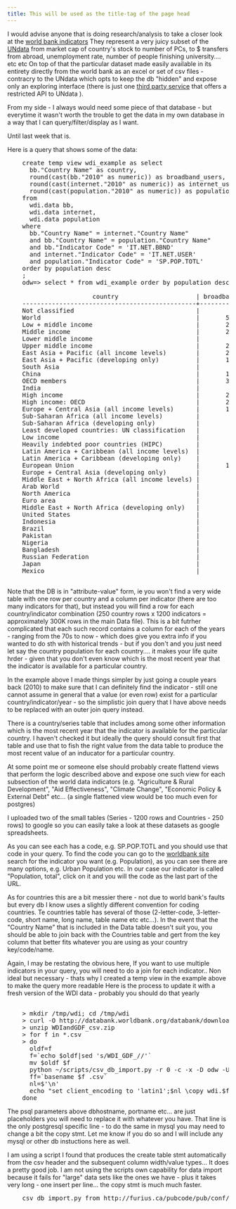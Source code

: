 ```yaml
---
title: This will be used as the title-tag of the page head
---
```


I would advise anyone that is doing research/analysis to take a closer look at the 
[world bank indicators](http://data.worldbank.org/indicator/all)
They represent a very juicy subset of the [UNdata](http://data.un.org) 
from market cap of country's stock to number of PCs, to $ transfers from abroad, unemployment rate, number of people finishing university…. etc etc
On top of that the particular dataset made easily available in its entirety directly from the world bank as an excel or set of csv files - contracry to the UNdata which opts to keep the db "hidden" and expose only an exploring interface (there is just one [third party service](http://www.undata-api.org) that offers a restricted API to UNdata ).

From my side - I always would need some piece of that database - but everytime it wasn't worth the trouble to get the data in my own database in a way that I can query/filter/display as I want.

Until last week that is.

Here is a query that shows some of the data:

<pre>
    create temp view wdi_example as select
      bb."Country Name" as country,
      round(cast(bb."2010" as numeric)) as broadband_users,
      round(cast(internet."2010" as numeric)) as internet_users,
      round(cast(population."2010" as numeric)) as population
    from
      wdi.data bb,
      wdi.data internet,
      wdi.data population
    where
      bb."Country Name" = internet."Country Name"
      and bb."Country Name" = population."Country Name"
      and bb."Indicator Code" = 'IT.NET.BBND'
      and internet."Indicator Code" = 'IT.NET.USER'
      and population."Indicator Code" = 'SP.POP.TOTL'
    order by population desc
    ;
    odw=> select * from wdi_example order by population desc;

                       country                     | broadband_users | internet_users | population 
    -----------------------------------------------+-----------------+----------------+------------
    Not classified                                 |                 |                |           
    World                                          |       529552633 |     2038625951 | 6894377794
    Low + middle income                            |       231326829 |     1211559964 | 5766461466
    Middle income                                  |       230963174 |     1171514374 | 4966657601
    Lower middle income                            |        26129949 |      334184408 | 2494159560
    Upper middle income                            |       204833225 |      837329966 | 2472498041
    East Asia + Pacific (all income levels)        |       205613769 |      749045994 | 2201613485
    East Asia + Pacific (developing only)          |       139030021 |      563285528 | 1961101773
    South Asia                                     |        11893861 |      132800217 | 1632939098
    China                                          |       126337000 |      460077957 | 1337825000
    OECD members                                   |       304879562 |      844430192 | 1237234841
    India                                          |        10990000 |       91846075 | 1224614327
    High income                                    |       298225804 |      827065987 | 1127916328
    High income: OECD                              |       284686258 |      772541200 | 1033945781
    Europe + Central Asia (all income levels)      |       167104549 |      512371917 |  891039428
    Sub-Saharan Africa (all income levels)         |         1477152 |       89458998 |  853931672
    Sub-Saharan Africa (developing only)           |         1475966 |       89416974 |  853231271
    Least developed countries: UN classification   |          699160 |       35242769 |  825210584
    Low income                                     |          363655 |       40045590 |  799803865
    Heavily indebted poor countries (HIPC)         |          679731 |       28981478 |  620267812
    Latin America + Caribbean (all income levels)  |        38534602 |      200827202 |  588757676
    Latin America + Caribbean (developing only)    |        37695393 |      198016893 |  582501932
    European Union                                 |       130004397 |      355546517 |  502302566
    Europe + Central Asia (developing only)        |        36772909 |      158676575 |  405670230
    Middle East + North Africa (all income levels) |         9026704 |       96625274 |  382556328
    Arab World                                     |         6716509 |       81902398 |  347672135
    North America                                  |        95901996 |      257496348 |  343540107
    Euro area                                      |        91720222 |      236149428 |  331943805
    Middle East + North Africa (developing only)   |         4458679 |       69363777 |  331017162
    United States                                  |        85723155 |      229684122 |  309349689
    Indonesia                                      |         1900300 |       23747223 |  239870937
    Brazil                                         |        13266310 |       79245740 |  194946470
    Pakistan                                       |          531787 |       29128970 |  173593383
    Nigeria                                        |           99108 |       45039711 |  158423182
    Bangladesh                                     |           60000 |        5501609 |  148692131
    Russian Federation                             |        15700000 |       61472011 |  141920000
    Japan                                          |        34044729 |       98951089 |  127450459
    Mexico                                         |        11325022 |       35217856 |  113423047

</pre>

Note that the DB is in "attribute-value" form, ie you won't find a very wide table with one row per country and a column per indicator  (there are too many indicators for that), but instead you will find a row for each country/indicator combination (250 country rows x 1200 indicators = approximately 300K rows in the main Data file). 
This is a bit futrher complicated that each such record contains a column for each of the years - ranging from the 70s to now - which does give you extra info if you wanted to do sth with historical trends - but if you don't and you just need let say the country population for each country.... it makes your life quite hrder - given that you don't even know which is the most recent year that the indicator is available for a particular country.

In the example above I made things simpler by just going a couple years back (2010) to make sure that I can definitely find the indicator - still one cannot assume in general that a value (or even row) exist for a particular country/indicator/year - so the simplistic join query that I have above needs to be replaced with an outer join query instead.

There is a country/series table that includes among some other information which is the most recent year that the indicator is available for the particular country. I haven't checked it but ideally the query should consult first that table and use that to fish the right value from the data table to produce the most recent value of an inducator for a particular country.

At some point me or someone else should probably create flattend views that perform the logic described above and expose one such view for each subsection of the world data indicators (e.g. "Agriculture & Rural Development", "Aid Effectiveness", "Climate Change", "Economic Policy & External Debt" etc...  (a single flattened view would be too much even for postgres)

I uploaded two of the small tables (Series - 1200 rows and Countries - 250 rows) to google so you can easily take a look at these datasets as google spreadsheets.

As you can see each has a code, e.g. SP.POP.TOTL and you should use that code in your query.
To find the code you can go to the [worldbank site](http://data.worldbank.org/indicator/all) search for the indicator you want (e.g. Population), as you can see there are many options, e.g. Urban Population etc. In our case our indicator is called "Population, total", click on it and you will the code as the last part of the URL.

As for countries this are a bit messier there - not due to world bank's faults but every db I know uses a slightly different convention for coding countries. Te countries table has several of those (2-letter-code, 3-letter-code, short name, long name, table name etc etc...). In the event that the "Country Name" that is included in the Data table doesn't suit you, you should be able to join back with the Countries table and gert from the key column that better fits whatever you are using as your country key/code/name.


Again, I may be restating the obvious here, If you want to use multiple indicators in your query, you will need to do a join for each indicator..  Non ideal but necessary - thats why I created a temp view in the example above to make the query more readable
Here is the process to update it with a fresh version of the WDI data - probably you should do that yearly

<pre>

    > mkdir /tmp/wdi; cd /tmp/wdi
    > curl -O http://databank.worldbank.org/databank/download/WDIandGDF_csv.zip
    > unzip WDIandGDF_csv.zip
    > for f in *.csv
    > do 
      oldf=f
      f=`echo $oldf|sed 's/WDI_GDF_//'`
      mv $oldf $f
      python ~/scripts/csv_db_import.py -r 0 -c -x -D odw -U ... -p ... -s wdi -V 12000 -H dbs16 $f
      ff=`basename $f .csv`
      nl=$'\n'
      echo "set client_encoding to 'latin1';$nl \copy wdi.$ff from '$f' CSV HEADER;" |psql -h dbhostname -p portname  -U username -d dbname -f - 
    done
</pre>

The psql parameters above dbhostname, portname etc... are just placeholders you will need to replace it with whatever you have. That line is the only postgresql specific line - to do the same in mysql you may need to change a bit the copy stmt. Let me know if you do so and I will include any mysql or other db instuctions here as well.

I am using a script I found that produces the create table stmt automatically from the csv header and the subsequent column width/value types... It does a pretty good job. I am not using the scripts own capability for data import because it fails for "large" data sets like the ones we have - plus it takes very long - one insert per line... the copy stmt is much much faster.

<pre>
    csv_db_import.py from http://furius.ca/pubcode/pub/conf/bin/csv-db-import.html   #slightly modified to allow for schema setting/create table stmt only
</pre>

